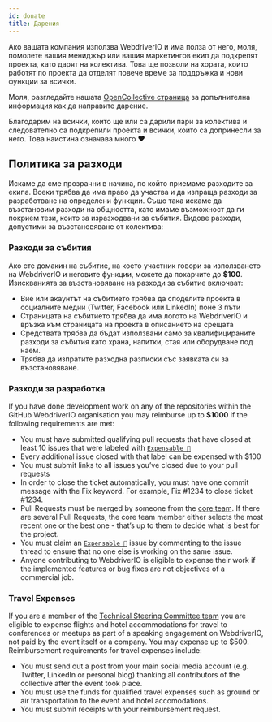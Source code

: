 ```yaml
---
id: donate
title: Дарения
---
```


Ако вашата компания използва WebdriverIO и има полза от него, моля, помолете вашия мениджър или вашия маркетингов екип да подкрепят проекта, като дарят на колектива. Това ще позволи на хората, които работят по проекта да отделят повече време за поддръжка и нови функции за всички.

Моля, разгледайте нашата [OpenCollective страница](https://opencollective.com/webdriverio) за допълнителна информация как да направите дарение.

Благодарим на всички, които ще или са дарили пари за колектива и следователно са подкрепили проекта и всички, които са допринесли за него. Това наистина означава много ❤️

## Политика за разходи

Искаме да сме прозрачни в начина, по който приемаме разходите за екипа. Всеки трябва да има право да участва и да изпраща разходи за разработване на определени функции. Също така искаме да възстановим разходи на общността, като имаме възможност да ги покрием тези, които за изразходвани за събития. Видове разходи, допустими за възстановяване от колектива:

### Разходи за събития

Ако сте домакин на събитие, на което участник говори за използването на WebdriverIO и неговите функции, можете да похарчите до __$100__. Изискванията за възстановяване на разходи за събитие включват:

- Вие или акаунтът на събитието трябва да споделите проекта в социалните медии (Twitter, Facebook или LinkedIn) поне 3 пъти
- Страницата на събитието трябва да има логото на WebdriverIO и връзка към страницата на проекта в описанието на срещата
- Средствата трябва да бъдат използвани само за квалифицираните разходи за събития като храна, напитки, стая или оборудване под наем.
- Трябва да изпратите разходна разписки със заявката си за възстановяване.

### Разходи за разработка

If you have done development work on any of the repositories within the GitHub WebdriverIO organisation you may reimburse up to __$1000__ if the following requirements are met:

- You must have submitted qualifying pull requests that have closed at least 10 issues that were labeled with [`Expensable 💸`](https://github.com/webdriverio/webdriverio/labels/Expensable%20%F0%9F%92%B8)
- Every additional issue closed with that label can be expensed with $100
- You must submit links to all issues you’ve closed due to your pull requests
- In order to close the ticket automatically, you must have one commit message with the Fix keyword. For example, Fix #1234 to close ticket #1234.
- Pull Requests must be merged by someone from the [core team](https://github.com/webdriverio/webdriverio/blob/main/AUTHORS.md#tsc-technical-steering-committee). If there are several Pull Requests, the core team member either selects the most recent one or the best one - that’s up to them to decide what is best for the project.
- You must claim an [`Expensable 💸`](https://github.com/webdriverio/webdriverio/labels/Expensable%20%F0%9F%92%B8) issue by commenting to the issue thread to ensure that no one else is working on the same issue.
- Anyone contributing to WebdriverIO is eligible to expense their work if the implemented features or bug fixes are not objectives of a commercial job.

### Travel Expenses

If you are a member of the [Technical Steering Committee team](https://github.com/webdriverio/webdriverio/blob/main/AUTHORS.md#tsc-technical-steering-committee) you are eligible to expense flights and hotel accommodations for travel to conferences or meetups as part of a speaking engagement on WebdriverIO, not paid by the event itself or a company. You may expense up to $500. Reimbursement requirements for travel expenses include:

- You must send out a post from your main social media account (e.g. Twitter, LinkedIn or personal blog) thanking all contributors of the collective after the event took place.
- You must use the funds for qualified travel expenses such as ground or air transportation to the event and hotel accomodations.
- You must submit receipts with your reimbursement request.
